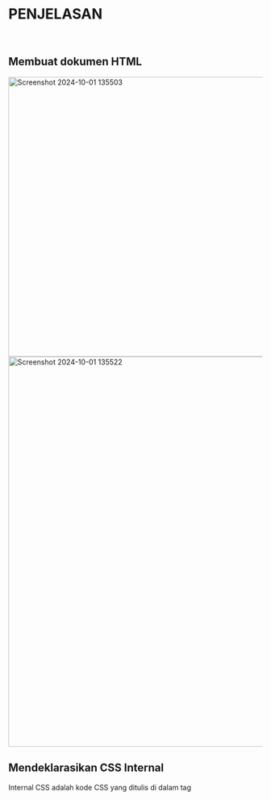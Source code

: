 <h1>PENJELASAN</h1>
<br>
<h2>Membuat dokumen HTML</h2>
<img width="555" alt="Screenshot 2024-10-01 135503" src="https://github.com/user-attachments/assets/faff9ab8-0070-4508-867d-078ffbf4169c">
<img width="774" alt="Screenshot 2024-10-01 135522" src="https://github.com/user-attachments/assets/8ad835f7-1d7d-4c8a-ae5b-a20f29f4fda3">
<br>
<h2>Mendeklarasikan CSS Internal</h2>
<p>Internal CSS adalah kode CSS yang ditulis di dalam tag <style> dan kode HTML dituliskan di bagian atas (header) file HTML. Internal CSS dapat digunakan untuk membuat tampilan pada satu halaman website dan tidak digunakan pada halaman website yang lain.</p>
<p>Contoh Internal CSS</p>
<img width="386" alt="Screenshot 2024-10-01 135900" src="https://github.com/user-attachments/assets/e3268cc9-8c76-401f-88bd-1575d73de98a">
<img width="767" alt="Screenshot 2024-10-01 140055" src="https://github.com/user-attachments/assets/23a4b134-fce0-46f2-b4eb-376140fbabd3"><br>
<h2>Menambahkan Inline CSS</h2>
  <P>Inline CSS adalah kode CSS yang ditulis langsung pada atribut elemen HTML. Setiap elemen HTML memiliki atribut style, di situ lah inline CSS ditulis.</p>
  <img width="493" alt="Screenshot 2024-10-04 102537" src="https://github.com/user-attachments/assets/e7147ac5-8bbd-4a33-8f12-ad722673e10f">
<img width="767" alt="Screenshot 2024-10-04 102557" src="https://github.com/user-attachments/assets/3563201c-43c7-45ce-b4de-b1c2c7bd16cf"><br>
<h2>Membuat CSS Eksternal</h2>
  <p>Eksternal CSS adalah kode CSS yang ditulis terpisah dengan kode HTML Eksternal CSS ditulis di sebuah file khusus yang berekstensi .css. File eksternal CSS biasanya diletakkan setelah bagian <head> pada halaman.
Untuk menggunakan file style.css dalam HTML, Anda perlu menambahkannya ke dalam file HTML. Dengan menggunakan tag <link> berikut contohnya.
</p>
  <br>
<h2>Menambahkan CSS Selector</h2><br>
